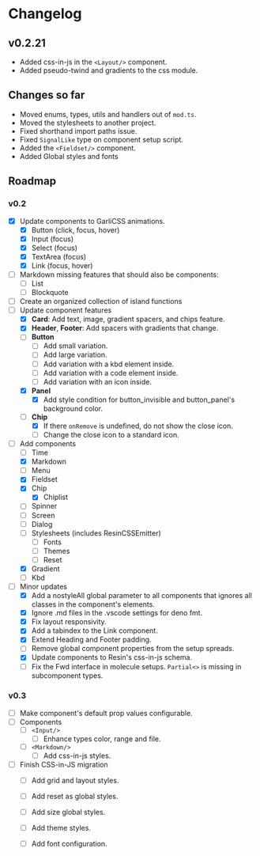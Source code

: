 # Changelog

## v0.2.21

- Added css-in-js in the `<Layout/>` component.
- Added pseudo-twind and gradients to the css module.
 
## Changes so far

- Moved enums, types, utils and handlers out of `mod.ts`.
- Moved the stylesheets to another project.
- Fixed shorthand import paths issue.
- Fixed `SignalLike` type on component setup script.
- Added the `<Fieldset/>` component.
- Added Global styles and fonts

## Roadmap

### v0.2

- [x] Update components to GarliCSS animations.
  - [x] Button (click, focus, hover)
  - [x] Input (focus)
  - [x] Select (focus)
  - [x] TextArea (focus)
  - [x] Link (focus, hover)
- [ ] Markdown missing features that should also be components:
  - [ ] List
  - [ ] Blockquote
- [ ] Create an organized collection of island functions
- [ ] Update component features
  - [x] **Card**: Add text, image, gradient spacers, and chips feature.
  - [x] **Header**, **Footer**: Add spacers with gradients that change.
  - [ ] **Button**
    - [ ] Add small variation.
    - [ ] Add large variation.
    - [ ] Add variation with a kbd element inside.
    - [ ] Add variation with a code element inside.
    - [ ] Add variation with an icon inside.
  - [x] **Panel**
    - [x] Add style condition for button_invisible and button_panel's background color.
  - [ ] **Chip**
    - [x] If there `onRemove` is undefined, do not show the close icon.
    - [ ] Change the close icon to a standard icon.
- [ ] Add components
  - [ ] Time
  - [x] Markdown
  - [ ] Menu
  - [x] Fieldset
  - [x] Chip
    - [x] Chiplist
  - [ ] Spinner
  - [ ] Screen
  - [ ] Dialog
  - [ ] Stylesheets (includes ResinCSSEmitter)
    - [ ] Fonts
    - [ ] Themes
    - [ ] Reset
  - [x] Gradient
  - [ ] Kbd
- [ ] Minor updates
  - [x] Add a nostyleAll global parameter to all components that ignores all classes in the component's elements.
  - [x] Ignore .md files in the .vscode settings for deno fmt.
  - [x] Fix layout responsivity.
  - [x] Add a tabindex to the Link component.
  - [x] Extend Heading and Footer padding.
  - [ ] Remove global component properties from the setup spreads.
  - [x] Update components to Resin's css-in-js schema.
  - [ ] Fix the Fwd interface in molecule setups. `Partial<>` is missing in subcomponent types.

### v0.3

- [ ] Make component's default prop values configurable.
- [ ] Components
  - [ ] `<Input/>`
    - [ ] Enhance types color, range and file.
  - [ ] `<Markdown/>`
    - [ ] Add css-in-js styles.
- [ ] Finish CSS-in-JS migration
  - [ ] Add grid and layout styles.
  - [ ] Add reset as global styles.
  - [ ] Add size global styles.
  - [ ] Add theme styles.
  - [ ] Add font configuration.

